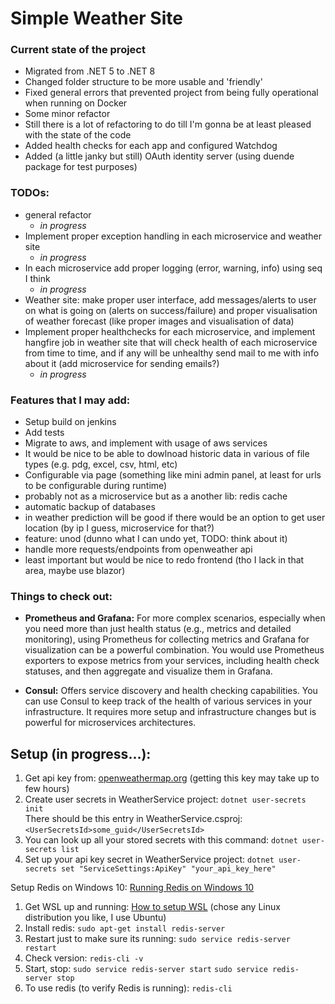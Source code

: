 # Simple Weather Site

### Current state of the project

- Migrated from .NET 5 to .NET 8
- Changed folder structure to be more usable and 'friendly'
- Fixed general errors that prevented project from being fully operational when running on Docker
- Some minor refactor
- Still there is a lot of refactoring to do till I'm gonna be at least pleased with the state of the code
- Added health checks for each app and configured Watchdog
- Added (a little janky but still) OAuth identity server (using duende package for test purposes)

### TODOs:

- general refactor
  - _in progress_
- Implement proper exception handling in each microservice and weather site
  - _in progress_
- In each microservice add proper logging (error, warning, info) using seq I think
  - _in progress_
- Weather site: make proper user interface, add messages/alerts to user on what is going on (alerts on success/failure) and proper visualisation of weather forecast (like proper images and visualisation of data)
- Implement proper healthchecks for each microservice, and implement hangfire job in weather site that will check health of each microservice from time to time, and if any will be unhealthy send mail to me with info about it (add microservice for sending emails?)
  - _in progress_

### Features that I may add:

- Setup build on jenkins
- Add tests
- Migrate to aws, and implement with usage of aws services
- It would be nice to be able to dowlnoad historic data in various of file types (e.g. pdg, excel, csv, html, etc)
- Configurable via page (something like mini admin panel, at least for urls to be configurable during runtime)
- probably not as a microservice but as a another lib: redis cache
- automatic backup of databases
- in weather prediction will be good if there would be an option to get user location (by ip I guess, microservice for that?)
- feature: unod (dunno what I can undo yet, TODO: think about it)
- handle more requests/endpoints from openweather api
- least important but would be nice to redo frontend (tho I lack in that area, maybe use blazor)

### Things to check out:

- **Prometheus and Grafana:** For more complex scenarios, especially when you need more than just health status (e.g., metrics and detailed monitoring), using Prometheus for collecting metrics and Grafana for visualization can be a powerful combination. You would use Prometheus exporters to expose metrics from your services, including health check statuses, and then aggregate and visualize them in Grafana.

- **Consul:** Offers service discovery and health checking capabilities. You can use Consul to keep track of the health of various services in your infrastructure. It requires more setup and infrastructure changes but is powerful for microservices architectures.

## Setup (in progress...):

1. Get api key from: [openweathermap.org](https://openweathermap.org/) (getting this key may take up to few hours)
2. Create user secrets in WeatherService project: `dotnet user-secrets init`
   <br /> There should be this entry in WeatherService.csproj:
   <br /> `<UserSecretsId>some_guid</UserSecretsId>`
3. You can look up all your stored secrets with this command: `dotnet user-secrets list`
4. Set up your api key secret in WeatherService project: `dotnet user-secrets set "ServiceSettings:ApiKey" "your_api_key_here"`

Setup Redis on Windows 10:
[Running Redis on Windows 10](https://redislabs.com/blog/redis-on-windows-10/)

1. Get WSL up and running: [How to setup WSL](https://docs.microsoft.com/en-us/windows/wsl/install-win10) (chose any Linux distribution you like, I use Ubuntu)
2. Install redis: `sudo apt-get install redis-server`
3. Restart just to make sure its running: `sudo service redis-server restart`
4. Check version: `redis-cli -v`
5. Start, stop: `sudo service redis-server start` `sudo service redis-server stop`
6. To use redis (to verify Redis is running): `redis-cli`
